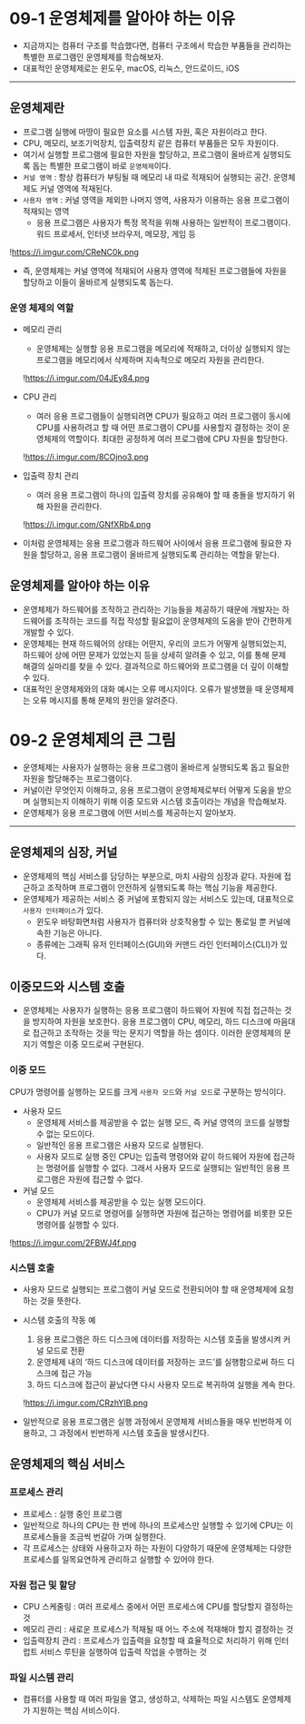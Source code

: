 # 09-1 운영체제를 알아야 하는 이유

- 지금까지는 컴퓨터 구조를 학습했다면, 컴퓨터 구조에서 학습한 부품들을 관리하는 특별한 프로그램인 운영체제를 학습해보자.
- 대표적인 운영체제로는 윈도우, macOS, 리눅스, 안드로이드, iOS

---

## 운영체제란

- 프로그램 실행에 마땅이 필요한 요소를 시스템 자원, 혹은 자원이라고 한다.
- CPU, 메모리, 보조기억장치, 입출력장치 같은 컴퓨터 부품들은 모두 자원이다.
- 여기서 실행할 프로그램에 필요한 자원을 할당하고, 프로그램이 올바르게 실행되도록 돕는 특별한 프로그램이 바로 `운영체제`이다.
- `커널 영역` : 항상 컴퓨터가 부팅될 때 메모리 내 따로 적재되어 실행되는 공간. 운영체제도 커널 영역에 적재된다.
- `사용자 영역` : 커널 영역을 제외한 나머지 영역, 사용자가 이용하는 응용 프로그램이 적재되는 영역
    - 응용 프로그램은 사용자가 특정 목적을 위해 사용하는 일반적이 프로그램이다. 워드 프로세서, 인터넷 브라우저, 메모장, 게임 등

!https://i.imgur.com/CReNC0k.png

- 즉, 운영체제는 커널 영역에 적재되어 사용자 영역에 적제된 프로그램들에 자원을 할당하고 이들이 올바르게 실행되도록 돕는다.

### 운영 체제의 역할

- 메모리 관리
    - 운영체제는 실행할 응용 프로그램을 메모리에 적재하고, 더이상 실행되지 않는 프로그램을 메모리에서 삭제하며 지속적으로 메모리 자원을 관리한다.

  !https://i.imgur.com/04JEy84.png

- CPU 관리
    - 여러 응용 프로그램들이 실행되려면 CPU가 필요하고 여러 프로그램이 동시에 CPU를 사용하려고 할 때 어떤 프로그램이 CPU를 사용할지 결정하는 것이 운영체제의 역할이다. 최대한 공정하게 여러 프로그램에 CPU 자원을 할당한다.

  !https://i.imgur.com/8COjno3.png

- 입출력 장치 관리
    - 여러 응용 프로그램이 하나의 입출력 장치를 공유해야 할 때 충돌을 방지하기 위해 자원을 관리한다.

  !https://i.imgur.com/GNfXRb4.png

- 이처럼 운영체제는 응용 프로그램과 하드웨어 사이에서 응용 프로그램에 필요한 자원을 할당하고, 응용 프로그램이 올바르게 실행되도록 관리하는 역할을 맡는다.

## 운영체제를 알아야 하는 이유

- 운영체제가 하드웨어를 조작하고 관리하는 기능들을 제공하기 때문에 개발자는 하드웨어를 조작하는 코드를 직접 작성할 필요없이 운영체제의 도움을 받아 간편하게 개발할 수 있다.
- 운영체제는 현재 하드웨어의 상태는 어떤지, 우리의 코드가 어떻게 실행되었는지, 하드웨어 상에 어떤 문제가 있었는지 등을 상세히 알려줄 수 있고, 이를 통해 문제 해결의 실마리를 찾을 수 있다. 결과적으로 하드웨어와 프로그램을 더 깊이 이해할 수 있다.
- 대표적인 운영체제와의 대화 예시는 오류 메시지이다. 오류가 발생했을 때 운영체제는 오류 메시지를 통해 문제의 원인을 알려준다.

# 09-2 운영체제의 큰 그림

- 운영체제는 사용자가 실행하는 응용 프로그램이 올바르게 실행되도록 돕고 필요한 자원을 할당해주는 프로그램이다.
- 커널이란 무엇인지 이해하고, 응용 프로그램이 운영체제로부터 어떻게 도움을 받으며 실행되는지 이해하기 위해 이중 모드와 시스템 호출이라는 개념을 학습해보자.
- 운영체제가 응용 프로그램에 어떤 서비스를 제공하는지 알아보자.

---

## 운영체제의 심장, 커널

- 운영체제의 핵심 서비스를 담당하는 부분으로, 마치 사람의 심장과 같다. 자원에 접근하고 조작하며 프로그램이 안전하게 실행되도록 하는 핵심 기능을 제공한다.
- 운영체제가 제공하는 서비스 중 커널에 포함되지 않는 서비스도 있는데, 대표적으로 `사용자 인터페이스`가 있다.
    - 윈도우 바탕화면처럼 사용자가 컴퓨터와 상호작용할 수 있는 통로일 뿐 커널에 속한 기능은 아니다.
    - 종류에는 그래픽 유저 인터페이스(GUI)와 커맨드 라인 인터페이스(CLI)가 있다.

## 이중모드와 시스템 호출

- 운영체제는 사용자가 실행하는 응용 프로그램이 하드웨어 자원에 직접 접근하는 것을 방지하여 자원을 보호한다. 응용 프로그램이 CPU, 메모리, 하드 디스크에 마음대로 접근하고 조작하는 것을 막는 문지기 역할을 하는 셈이다. 이러한 운영체제의 문지기 역할은 이중 모드로써 구현된다.

### 이중 모드

CPU가 명령어를 실행하는 모드를 크게 `사용자 모드`와 `커널 모드`로 구분하는 방식이다.

- 사용자 모드
    - 운영체제 서비스를 제공받을 수 없는 실행 모드, 즉 커널 영역의 코드를 실행할 수 없는 모드이다.
    - 일반적인 응용 프로그램은 사용자 모드로 실행된다.
    - 사용자 모드로 실행 중인 CPU는 입출력 명령어와 같이 하드웨어 자원에 접근하는 명령어를 실행할 수 없다. 그래서 사용자 모드로 실행되는 일반적인 응용 프로그램은 자원에 접근할 수 없다.
- 커널 모드
    - 운영체제 서비스를 제공받을 수 있는 실행 모드이다.
    - CPU가 커널 모드로 명령어를 실행하면 자원에 접근하는 명령어를 비롯한 모든 명령어를 실행할 수 있다.

!https://i.imgur.com/2FBWJ4f.png

### 시스템 호출

- 사용자 모드로 실행되는 프로그램이 커널 모드로 전환되어야 할 때 운영체제에 요청하는 것을 뜻한다.
- 시스템 호출의 작동 예
    1. 응용 프로그램은 하드 디스크에 데이터를 저장하는 시스템 호출을 발생시켜 커널 모드로 전환
    2. 운영체제 내의 ‘하드 디스크에 데이터를 저장하는 코드’를 실행함으로써 하드 디스크에 접근 가능
    3. 하드 디스크에 접근이 끝났다면 다시 사용자 모드로 복귀하여 실행을 계속 한다.

  !https://i.imgur.com/CRzhYIB.png

- 일반적으로 응용 프로그램은 실행 과정에서 운영체제 서비스들을 매우 빈번하게 이용하고, 그 과정에서 빈번하게 시스템 호출을 발생시킨다.

## 운영체제의 핵심 서비스

### 프로세스 관리

- 프로세스 : 실행 중인 프로그램
- 일반적으로 하나의 CPU는 한 번에 하나의 프로세스만 실행할 수 있기에 CPU는 이 프로세스들을 조금씩 번갈아 가며 실행한다.
- 각 프로세스는 상태와 사용하고자 하는 자원이 다양하기 때문에 운영체제는 다양한 프로세스를 일목요연하게 관리하고 실행할 수 있어야 한다.

### 자원 접근 및 할당

- CPU 스케줄링 : 여러 프로세스 중에서 어떤 프로세스에 CPU를 할당할지 결정하는 것
- 메모리 관리 : 새로운 프로세스가 적재될 때 어느 주소에 적재해야 할지 결정하는 것
- 입출력장치 관리 : 프로세스가 입출력을 요청할 때 효율적으로 처리하기 위해 인터럽트 서비스 루틴을 실행하여 입출력 작업을 수행하는 것

### 파일 시스템 관리

- 컴퓨터를 사용할 때 여러 파일을 열고, 생성하고, 삭제하는 파일 시스템도 운영체제가 지원하는 핵심 서비스이다.